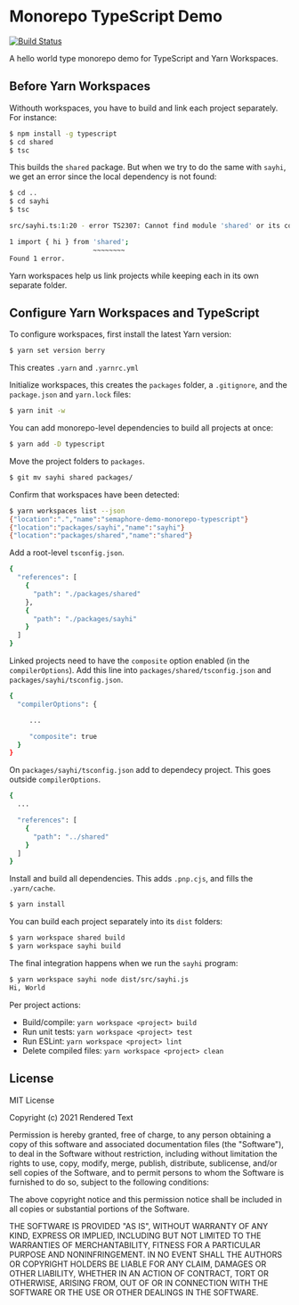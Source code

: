 # Monorepo TypeScript Demo

[![Build Status](https://semaphore-demos.semaphoreci.com/badges/semaphore-demo-monorepo-typescript/branches/final.svg)](https://semaphore-demos.semaphoreci.com/projects/semaphore-demo-monorepo-typescript)

A hello world type monorepo demo for TypeScript and Yarn Workspaces.

## Before Yarn Workspaces

Withouth workspaces, you have to build and link each project separately. For instance:

``` bash
$ npm install -g typescript
$ cd shared
$ tsc
```

This builds the `shared` package. But when we try to do the same with `sayhi`, we get an error since the local dependency is not found:

``` bash
$ cd ..
$ cd sayhi
$ tsc

src/sayhi.ts:1:20 - error TS2307: Cannot find module 'shared' or its corresponding type declarations.

1 import { hi } from 'shared';
                     ~~~~~~~~
Found 1 error.
```

Yarn workspaces help us link projects while keeping each in its own separate folder.

## Configure Yarn Workspaces and TypeScript

To configure workspaces, first install the latest Yarn version:


``` bash
$ yarn set version berry
```

This creates `.yarn` and `.yarnrc.yml`

Initialize workspaces, this creates the `packages` folder, a `.gitignore`, and the `package.json` and `yarn.lock` files:


``` bash
$ yarn init -w
```

You can add monorepo-level dependencies to build all projects at once:

``` bash
$ yarn add -D typescript
```

Move the project folders to `packages`.

``` bash
$ git mv sayhi shared packages/
```

Confirm that workspaces have been detected:

``` bash
$ yarn workspaces list --json
{"location":".","name":"semaphore-demo-monorepo-typescript"}
{"location":"packages/sayhi","name":"sayhi"}
{"location":"packages/shared","name":"shared"}
```

Add a root-level `tsconfig.json`.


``` bash
{
  "references": [
    {
      "path": "./packages/shared"
    },
    {
      "path": "./packages/sayhi"
    }
  ]
}
```

Linked projects need to have the `composite` option enabled (in the `compilerOptions`). Add this line into `packages/shared/tsconfig.json` and `packages/sayhi/tsconfig.json`.

``` bash
{
  "compilerOptions": {

     ...

     "composite": true
  }
}
```

On `packages/sayhi/tsconfig.json` add to dependecy project. This goes outside `compilerOptions`.

``` bash
{
  ...

  "references": [
    {
      "path": "../shared"
    }
  ]
}
```

Install and build all dependencies. This adds `.pnp.cjs`, and fills the `.yarn/cache`.

``` bash
$ yarn install
```

You can build each project separately into its `dist` folders:

``` bash
$ yarn workspace shared build
$ yarn workspace sayhi build
```

The final integration happens when we run the `sayhi` program:

``` bash
$ yarn workspace sayhi node dist/src/sayhi.js
Hi, World
```

Per project actions:
- Build/compile: `yarn workspace <project> build`
- Run unit tests: `yarn workspace <project> test`
- Run ESLint: `yarn workspace <project> lint`
- Delete compiled files: `yarn workspace <project> clean`

## License

MIT License

Copyright (c) 2021 Rendered Text

Permission is hereby granted, free of charge, to any person obtaining a copy of this software and associated documentation files (the "Software"), to deal in the Software without restriction, including without limitation the rights to use, copy, modify, merge, publish, distribute, sublicense, and/or sell copies of the Software, and to permit persons to whom the Software is furnished to do so, subject to the following conditions:

The above copyright notice and this permission notice shall be included in all copies or substantial portions of the Software.

THE SOFTWARE IS PROVIDED "AS IS", WITHOUT WARRANTY OF ANY KIND, EXPRESS OR IMPLIED, INCLUDING BUT NOT LIMITED TO THE WARRANTIES OF MERCHANTABILITY, FITNESS FOR A PARTICULAR PURPOSE AND NONINFRINGEMENT. IN NO EVENT SHALL THE AUTHORS OR COPYRIGHT HOLDERS BE LIABLE FOR ANY CLAIM, DAMAGES OR OTHER LIABILITY, WHETHER IN AN ACTION OF CONTRACT, TORT OR OTHERWISE, ARISING FROM, OUT OF OR IN CONNECTION WITH THE SOFTWARE OR THE USE OR OTHER DEALINGS IN THE SOFTWARE.
